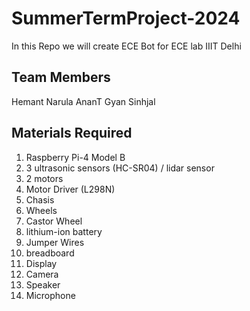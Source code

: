 # SummerTermProject-2024
In this Repo we will create ECE Bot for ECE lab IIIT Delhi

## Team Members
Hemant Narula
AnanT  Gyan Sinhjal

## Materials Required
1. Raspberry Pi-4 Model B
2. 3 ultrasonic sensors (HC-SR04) / lidar sensor
3. 2 motors
4. Motor Driver (L298N)
5. Chasis
6. Wheels
7. Castor Wheel
8. lithium-ion battery
9. Jumper Wires
10. breadboard
11. Display 
12. Camera
13. Speaker
14. Microphone